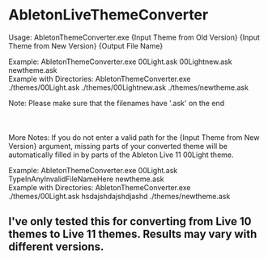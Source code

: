 # AbletonLiveThemeConverter
Usage:                      AbletonThemeConverter.exe {Input Theme from Old Version} {Input Theme from New Version} {Output File Name}

Example:                    AbletonThemeConverter.exe 00Light.ask 00Lightnew.ask newtheme.ask <br>
Example with Directories:   AbletonThemeConverter.exe ./themes/00Light.ask ./themes/00Lightnew.ask ./themes/newtheme.ask

Note:                       Please make sure that the filenames have '.ask' on the end
<br><br><br><br>
More Notes: If you do not enter a valid path for the {Input Theme from New Version} argument, missing parts of your converted theme will be automatically filled in by parts of the Ableton Live 11 00Light theme. <br>

Example:                   AbletonThemeConverter.exe 00Light.ask TypeInAnyInvalidFileNameHere newtheme.ask <br>
Example with Directories:  AbletonThemeConverter.exe ./themes/00Light.ask hsdajshdajshdjashd ./themes/newtheme.ask

## I've only tested this for converting from Live 10 themes to Live 11 themes. Results may vary with different versions.
